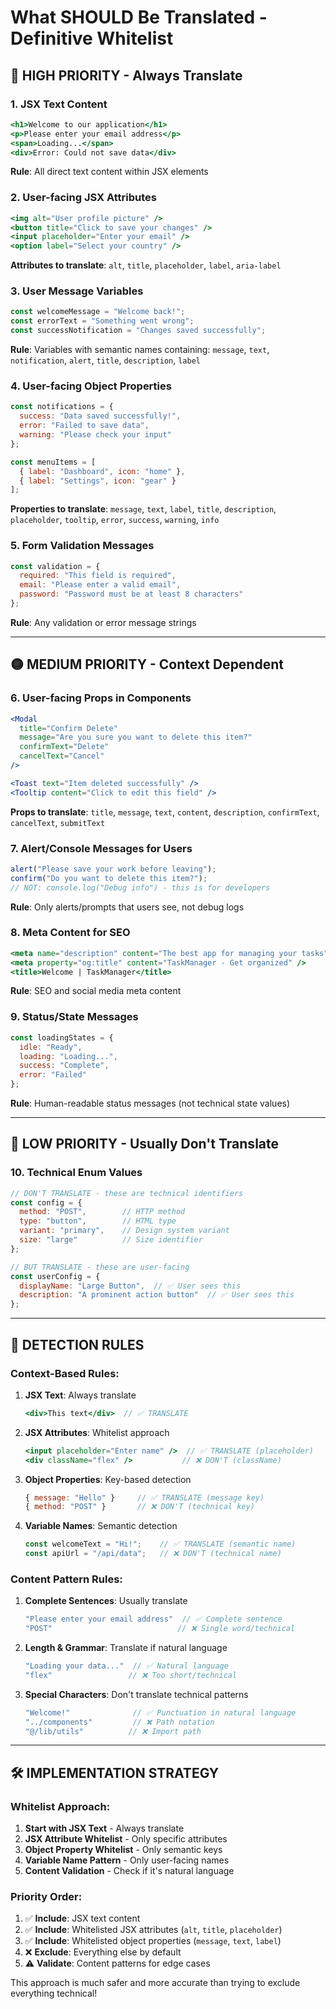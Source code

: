# What SHOULD Be Translated - Definitive Whitelist

## 🎯 HIGH PRIORITY - Always Translate

### 1. JSX Text Content
```jsx
<h1>Welcome to our application</h1>
<p>Please enter your email address</p>
<span>Loading...</span>
<div>Error: Could not save data</div>
```
**Rule**: All direct text content within JSX elements

### 2. User-facing JSX Attributes
```jsx
<img alt="User profile picture" />
<button title="Click to save your changes" />
<input placeholder="Enter your email" />
<option label="Select your country" />
```
**Attributes to translate**: `alt`, `title`, `placeholder`, `label`, `aria-label`

### 3. User Message Variables
```jsx
const welcomeMessage = "Welcome back!";
const errorText = "Something went wrong";
const successNotification = "Changes saved successfully";
```
**Rule**: Variables with semantic names containing: `message`, `text`, `notification`, `alert`, `title`, `description`, `label`

### 4. User-facing Object Properties
```jsx
const notifications = {
  success: "Data saved successfully!",
  error: "Failed to save data",
  warning: "Please check your input"
};

const menuItems = [
  { label: "Dashboard", icon: "home" },
  { label: "Settings", icon: "gear" }
];
```
**Properties to translate**: `message`, `text`, `label`, `title`, `description`, `placeholder`, `tooltip`, `error`, `success`, `warning`, `info`

### 5. Form Validation Messages
```jsx
const validation = {
  required: "This field is required",
  email: "Please enter a valid email",
  password: "Password must be at least 8 characters"
};
```
**Rule**: Any validation or error message strings

---

## 🟡 MEDIUM PRIORITY - Context Dependent

### 6. User-facing Props in Components
```jsx
<Modal 
  title="Confirm Delete"
  message="Are you sure you want to delete this item?"
  confirmText="Delete"
  cancelText="Cancel"
/>

<Toast text="Item deleted successfully" />
<Tooltip content="Click to edit this field" />
```
**Props to translate**: `title`, `message`, `text`, `content`, `description`, `confirmText`, `cancelText`, `submitText`

### 7. Alert/Console Messages for Users
```jsx
alert("Please save your work before leaving");
confirm("Do you want to delete this item?");
// NOT: console.log("Debug info") - this is for developers
```
**Rule**: Only alerts/prompts that users see, not debug logs

### 8. Meta Content for SEO
```jsx
<meta name="description" content="The best app for managing your tasks" />
<meta property="og:title" content="TaskManager - Get organized" />
<title>Welcome | TaskManager</title>
```
**Rule**: SEO and social media meta content

### 9. Status/State Messages
```jsx
const loadingStates = {
  idle: "Ready",
  loading: "Loading...",
  success: "Complete",
  error: "Failed"
};
```
**Rule**: Human-readable status messages (not technical state values)

---

## 🔴 LOW PRIORITY - Usually Don't Translate

### 10. Technical Enum Values
```jsx
// DON'T TRANSLATE - these are technical identifiers
const config = {
  method: "POST",        // HTTP method
  type: "button",        // HTML type
  variant: "primary",    // Design system variant
  size: "large"          // Size identifier
};

// BUT TRANSLATE - these are user-facing
const userConfig = {
  displayName: "Large Button",  // ✅ User sees this
  description: "A prominent action button"  // ✅ User sees this
};
```

---

## 🎯 DETECTION RULES

### Context-Based Rules:

1. **JSX Text**: Always translate
   ```jsx
   <div>This text</div>  // ✅ TRANSLATE
   ```

2. **JSX Attributes**: Whitelist approach
   ```jsx
   <input placeholder="Enter name" />  // ✅ TRANSLATE (placeholder)
   <div className="flex" />           // ❌ DON'T (className)
   ```

3. **Object Properties**: Key-based detection
   ```jsx
   { message: "Hello" }     // ✅ TRANSLATE (message key)
   { method: "POST" }       // ❌ DON'T (technical key)
   ```

4. **Variable Names**: Semantic detection
   ```jsx
   const welcomeText = "Hi!";    // ✅ TRANSLATE (semantic name)
   const apiUrl = "/api/data";   // ❌ DON'T (technical name)
   ```

### Content Pattern Rules:

1. **Complete Sentences**: Usually translate
   ```jsx
   "Please enter your email address"  // ✅ Complete sentence
   "POST"                            // ❌ Single word/technical
   ```

2. **Length & Grammar**: Translate if natural language
   ```jsx
   "Loading your data..."  // ✅ Natural language
   "flex"                 // ❌ Too short/technical
   ```

3. **Special Characters**: Don't translate technical patterns
   ```jsx
   "Welcome!"              // ✅ Punctuation in natural language
   "../components"         // ❌ Path notation
   "@/lib/utils"          // ❌ Import path
   ```

---

## 🛠️ IMPLEMENTATION STRATEGY

### Whitelist Approach:
1. **Start with JSX Text** - Always translate
2. **JSX Attribute Whitelist** - Only specific attributes
3. **Object Property Whitelist** - Only semantic keys
4. **Variable Name Pattern** - Only user-facing names
5. **Content Validation** - Check if it's natural language

### Priority Order:
1. ✅ **Include**: JSX text content
2. ✅ **Include**: Whitelisted JSX attributes (`alt`, `title`, `placeholder`)
3. ✅ **Include**: Whitelisted object properties (`message`, `text`, `label`)
4. ❌ **Exclude**: Everything else by default
5. ⚠️ **Validate**: Content patterns for edge cases

This approach is much safer and more accurate than trying to exclude everything technical!
